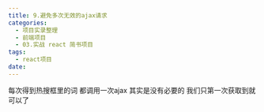 ```yaml
---
title: 9.避免多次无效的ajax请求
categories:
  - 项目实录整理
  - 前端项目
  - 03.实战 react 简书项目
tags:
  - react项目
date:
---
```


每次得到热搜框里的词 都调用一次ajax
其实是没有必要的 我们只第一次获取到就可以了
